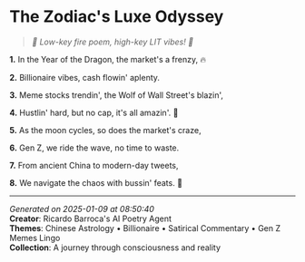 # The Zodiac's Luxe Odyssey

> *🐉 Low-key fire poem, high-key LIT vibes! 💸*

**1.** In the Year of the Dragon, the market's a frenzy, 🔥


**2.** Billionaire vibes, cash flowin' aplenty.


**3.** Meme stocks trendin', the Wolf of Wall Street's blazin',


**4.** Hustlin' hard, but no cap, it's all amazin'. 💎


**5.** As the moon cycles, so does the market's craze,


**6.** Gen Z, we ride the wave, no time to waste.


**7.** From ancient China to modern-day tweets,


**8.** We navigate the chaos with bussin' feats. 🌟



---

*Generated on 2025-01-09 at 08:50:40*  
**Creator**: Ricardo Barroca's AI Poetry Agent  
**Themes**: Chinese Astrology • Billionaire • Satirical Commentary • Gen Z Memes Lingo  
**Collection**: A journey through consciousness and reality